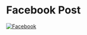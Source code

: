 

# Facebook Post 
[![Facebook](https://img.shields.io/gratipay/user/dougwilson.svg)](https://www.facebook.com/moomdate)
